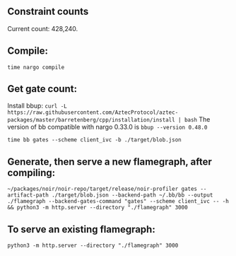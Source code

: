 ## Constraint counts

Current count: 428,240.

## Compile:

`time nargo compile`

## Get gate count:

Install bbup: `curl -L https://raw.githubusercontent.com/AztecProtocol/aztec-packages/master/barretenberg/cpp/installation/install | bash`
The version of bb compatible with nargo 0.33.0 is `bbup --version 0.48.0`

`time bb gates --scheme client_ivc -b ./target/blob.json`

## Generate, then serve a new flamegraph, after compiling:

<!-- `~/packages/noir/noir-repo/target/release/noir-profiler gates-flamegraph --artifact-path ./target/blob.json --backend-path ~/.bb/bb --output ./flamegraph -- -h && python3 -m http.server --directory "./flamegraph" 3000` -->

`~/packages/noir/noir-repo/target/release/noir-profiler gates --artifact-path ./target/blob.json --backend-path ~/.bb/bb --output ./flamegraph --backend-gates-command "gates" --scheme client_ivc -- -h && python3 -m http.server --directory "./flamegraph" 3000`

## To serve an existing flamegraph:

`python3 -m http.server --directory "./flamegraph" 3000`
